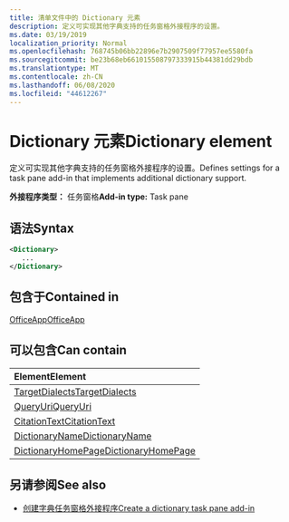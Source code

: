 ```yaml
---
title: 清单文件中的 Dictionary 元素
description: 定义可实现其他字典支持的任务窗格外接程序的设置。
ms.date: 03/19/2019
localization_priority: Normal
ms.openlocfilehash: 768745b06bb22896e7b2907509f77957ee5580fa
ms.sourcegitcommit: be23b68eb661015508797333915b44381dd29bdb
ms.translationtype: MT
ms.contentlocale: zh-CN
ms.lasthandoff: 06/08/2020
ms.locfileid: "44612267"
---
```

# <a name="dictionary-element"></a><span data-ttu-id="101e4-103">Dictionary 元素</span><span class="sxs-lookup"><span data-stu-id="101e4-103">Dictionary element</span></span>

<span data-ttu-id="101e4-104">定义可实现其他字典支持的任务窗格外接程序的设置。</span><span class="sxs-lookup"><span data-stu-id="101e4-104">Defines settings for a task pane add-in that implements additional dictionary support.</span></span>

<span data-ttu-id="101e4-105">**外接程序类型：** 任务窗格</span><span class="sxs-lookup"><span data-stu-id="101e4-105">**Add-in type:** Task pane</span></span>

## <a name="syntax"></a><span data-ttu-id="101e4-106">语法</span><span class="sxs-lookup"><span data-stu-id="101e4-106">Syntax</span></span>

```XML
<Dictionary>
   ...
</Dictionary>
```

## <a name="contained-in"></a><span data-ttu-id="101e4-107">包含于</span><span class="sxs-lookup"><span data-stu-id="101e4-107">Contained in</span></span>

[<span data-ttu-id="101e4-108">OfficeApp</span><span class="sxs-lookup"><span data-stu-id="101e4-108">OfficeApp</span></span>](officeapp.md)

## <a name="can-contain"></a><span data-ttu-id="101e4-109">可以包含</span><span class="sxs-lookup"><span data-stu-id="101e4-109">Can contain</span></span>

|<span data-ttu-id="101e4-110">**Element**</span><span class="sxs-lookup"><span data-stu-id="101e4-110">**Element**</span></span>|
|:-----|
|[<span data-ttu-id="101e4-111">TargetDialects</span><span class="sxs-lookup"><span data-stu-id="101e4-111">TargetDialects</span></span>](targetdialects.md)|
|[<span data-ttu-id="101e4-112">QueryUri</span><span class="sxs-lookup"><span data-stu-id="101e4-112">QueryUri</span></span>](queryuri.md)|
|[<span data-ttu-id="101e4-113">CitationText</span><span class="sxs-lookup"><span data-stu-id="101e4-113">CitationText</span></span>](citationtext.md)|
|[<span data-ttu-id="101e4-114">DictionaryName</span><span class="sxs-lookup"><span data-stu-id="101e4-114">DictionaryName</span></span>](dictionaryname.md)|
|[<span data-ttu-id="101e4-115">DictionaryHomePage</span><span class="sxs-lookup"><span data-stu-id="101e4-115">DictionaryHomePage</span></span>](dictionaryhomepage.md)|

## <a name="see-also"></a><span data-ttu-id="101e4-116">另请参阅</span><span class="sxs-lookup"><span data-stu-id="101e4-116">See also</span></span>

- [<span data-ttu-id="101e4-117">创建字典任务窗格外接程序</span><span class="sxs-lookup"><span data-stu-id="101e4-117">Create a dictionary task pane add-in</span></span>](../../word/dictionary-task-pane-add-ins.md)
